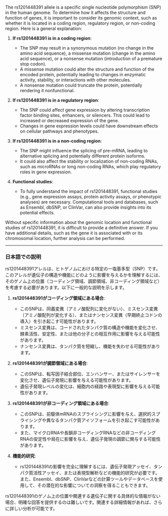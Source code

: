 The rs1201448391 allele is a specific single nucleotide polymorphism (SNP) in the human genome. To determine how it affects the structure and function of genes, it is important to consider its genomic context, such as whether it is located in a coding region, regulatory region, or non-coding region. Here is a general explanation:

1. **If rs1201448391 is in a coding region**:
   - The SNP may result in a synonymous mutation (no change in the amino acid sequence), a missense mutation (change in the amino acid sequence), or a nonsense mutation (introduction of a premature stop codon).
   - A missense mutation could alter the structure and function of the encoded protein, potentially leading to changes in enzymatic activity, stability, or interactions with other molecules.
   - A nonsense mutation could truncate the protein, potentially rendering it nonfunctional.

2. **If rs1201448391 is in a regulatory region**:
   - The SNP could affect gene expression by altering transcription factor binding sites, enhancers, or silencers. This could lead to increased or decreased expression of the gene.
   - Changes in gene expression levels could have downstream effects on cellular pathways and phenotypes.

3. **If rs1201448391 is in a non-coding region**:
   - The SNP might influence the splicing of pre-mRNA, leading to alternative splicing and potentially different protein isoforms.
   - It could also affect the stability or localization of non-coding RNAs, such as microRNAs or long non-coding RNAs, which play regulatory roles in gene expression.

4. **Functional studies**:
   - To fully understand the impact of rs1201448391, functional studies (e.g., gene expression assays, protein activity assays, or phenotypic analyses) are necessary. Computational tools and databases, such as Ensembl, dbSNP, or ClinVar, can also provide insights into its potential effects.

Without specific information about the genomic location and functional studies of rs1201448391, it is difficult to provide a definitive answer. If you have additional details, such as the gene it is associated with or its chromosomal location, further analysis can be performed.

---

### 日本語での説明

rs1201448391アレルは、ヒトゲノムにおける特定の一塩基多型（SNP）です。このアレルが遺伝子の構造や機能にどのように影響を与えるかを理解するには、そのゲノム上の位置（コーディング領域、調節領域、非コーディング領域など）を考慮する必要があります。以下に一般的な説明を示します。

1. **rs1201448391がコーディング領域にある場合**:
   - このSNPは、同義変異（アミノ酸配列に変化がない）、ミスセンス変異（アミノ酸配列が変化する）、またはナンセンス変異（早期終止コドンの導入）を引き起こす可能性があります。
   - ミスセンス変異は、コードされたタンパク質の構造や機能を変化させ、酵素活性、安定性、または他の分子との相互作用に影響を与える可能性があります。
   - ナンセンス変異は、タンパク質を短縮し、機能を失わせる可能性があります。

2. **rs1201448391が調節領域にある場合**:
   - このSNPは、転写因子結合部位、エンハンサー、またはサイレンサーを変化させ、遺伝子発現に影響を与える可能性があります。
   - 遺伝子発現レベルの変化は、細胞内の経路や表現型に影響を与える可能性があります。

3. **rs1201448391が非コーディング領域にある場合**:
   - このSNPは、前駆体mRNAのスプライシングに影響を与え、選択的スプライシングや異なるタンパク質アイソフォームを引き起こす可能性があります。
   - また、マイクロRNAや長鎖非コーディングRNAなどの非コーディングRNAの安定性や局在に影響を与え、遺伝子発現の調節に関与する可能性があります。

4. **機能的研究**:
   - rs1201448391の影響を完全に理解するには、遺伝子発現アッセイ、タンパク質活性アッセイ、または表現型解析などの機能的研究が必要です。また、Ensembl、dbSNP、ClinVarなどの計算ツールやデータベースを使用して、その潜在的な影響についての洞察を得ることもできます。

rs1201448391のゲノム上の位置や関連する遺伝子に関する具体的な情報がない場合、明確な回答を提供するのは難しいです。関連する詳細情報があれば、さらに詳しい分析が可能です。